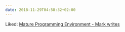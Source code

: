 ```yaml
---
date: 2018-11-29T04:58:32+02:00
---
```


Liked: [Mature Programming Environment - Mark writes](https://mdhughes.tech/2018/11/12/mature-programming-environment/)
